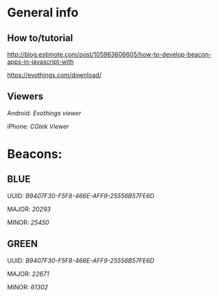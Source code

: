 # General info

## How to/tutorial
http://blog.estimote.com/post/105963606605/how-to-develop-beacon-apps-in-javascript-with

https://evothings.com/download/

## Viewers
Android: *Evothings viewer*

iPhone: *CGtek Viewer*


# Beacons: 
## BLUE
UUID: *B9407F30-F5F8-466E-AFF9-25556B57FE6D*

MAJOR: *20293*

MINOR: *25450*

## GREEN
UUID: *B9407F30-F5F8-466E-AFF9-25556B57FE6D*

MAJOR: *22671*

MINOR: *61302*


